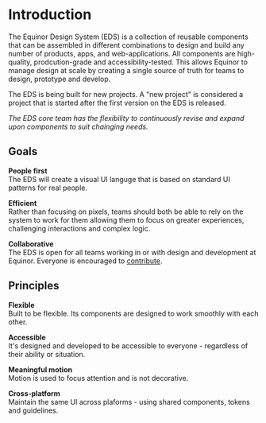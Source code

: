 # Introduction

The Equinor Design System (EDS) is a collection of reusable components that can be assembled in different combinations to design and build any number of products, apps, and web-applications.
All components are high-quality, prodcution-grade and accessibility-tested. 
This allows Equinor to manage design at scale by creating a single source of truth for teams to design, prototype and develop.

The EDS is being built for new projects. A "new project" is considered a project that is started after the first version on the EDS is released. 

_The EDS core team has the flexibility to continuously revise and expand upon components to suit chainging needs._


## Goals

**People first**  
The EDS will create a visual UI languge that is based on standard UI patterns for real people.

**Efficient**  
Rather than focusing on pixels, teams should both be able to rely on the system to work for them allowing them to focus on greater experiences, challenging interactions and complex logic. 

**Collaborative**  
The EDS is open for all teams working in or with design and development at Equinor. Everyone is encouraged to [contribute](link).


## Principles

**Flexible**  
Built to be flexible. Its components are designed to work smoothly with each other. 

**Accessible**  
It's designed and developed to be accessible to everyone - regardless of their ability or situation.

**Meaningful motion**  
Motion is used to focus attention and is not decorative. 

**Cross-platform**  
Maintain the same UI across plaforms - using shared components, tokens and guidelines. 